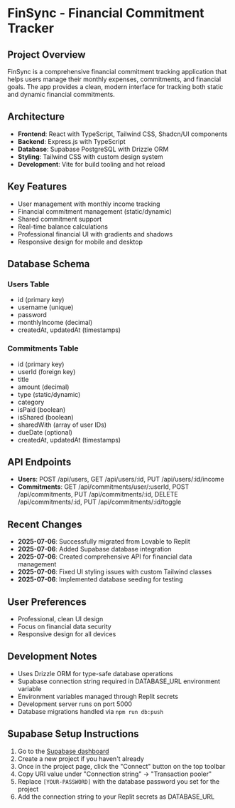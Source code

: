 # FinSync - Financial Commitment Tracker

## Project Overview
FinSync is a comprehensive financial commitment tracking application that helps users manage their monthly expenses, commitments, and financial goals. The app provides a clean, modern interface for tracking both static and dynamic financial commitments.

## Architecture
- **Frontend**: React with TypeScript, Tailwind CSS, Shadcn/UI components
- **Backend**: Express.js with TypeScript
- **Database**: Supabase PostgreSQL with Drizzle ORM
- **Styling**: Tailwind CSS with custom design system
- **Development**: Vite for build tooling and hot reload

## Key Features
- User management with monthly income tracking
- Financial commitment management (static/dynamic)
- Shared commitment support
- Real-time balance calculations
- Professional financial UI with gradients and shadows
- Responsive design for mobile and desktop

## Database Schema
### Users Table
- id (primary key)
- username (unique)
- password
- monthlyIncome (decimal)
- createdAt, updatedAt (timestamps)

### Commitments Table
- id (primary key)
- userId (foreign key)
- title
- amount (decimal)
- type (static/dynamic)
- category
- isPaid (boolean)
- isShared (boolean)
- sharedWith (array of user IDs)
- dueDate (optional)
- createdAt, updatedAt (timestamps)

## API Endpoints
- **Users**: POST /api/users, GET /api/users/:id, PUT /api/users/:id/income
- **Commitments**: GET /api/commitments/user/:userId, POST /api/commitments, PUT /api/commitments/:id, DELETE /api/commitments/:id, PUT /api/commitments/:id/toggle

## Recent Changes
- **2025-07-06**: Successfully migrated from Lovable to Replit
- **2025-07-06**: Added Supabase database integration
- **2025-07-06**: Created comprehensive API for financial data management
- **2025-07-06**: Fixed UI styling issues with custom Tailwind classes
- **2025-07-06**: Implemented database seeding for testing

## User Preferences
- Professional, clean UI design
- Focus on financial data security
- Responsive design for all devices

## Development Notes
- Uses Drizzle ORM for type-safe database operations
- Supabase connection string required in DATABASE_URL environment variable
- Environment variables managed through Replit secrets
- Development server runs on port 5000
- Database migrations handled via `npm run db:push`

## Supabase Setup Instructions
1. Go to the [Supabase dashboard](https://supabase.com/dashboard/projects)
2. Create a new project if you haven't already
3. Once in the project page, click the "Connect" button on the top toolbar
4. Copy URI value under "Connection string" -> "Transaction pooler"
5. Replace `[YOUR-PASSWORD]` with the database password you set for the project
6. Add the connection string to your Replit secrets as DATABASE_URL